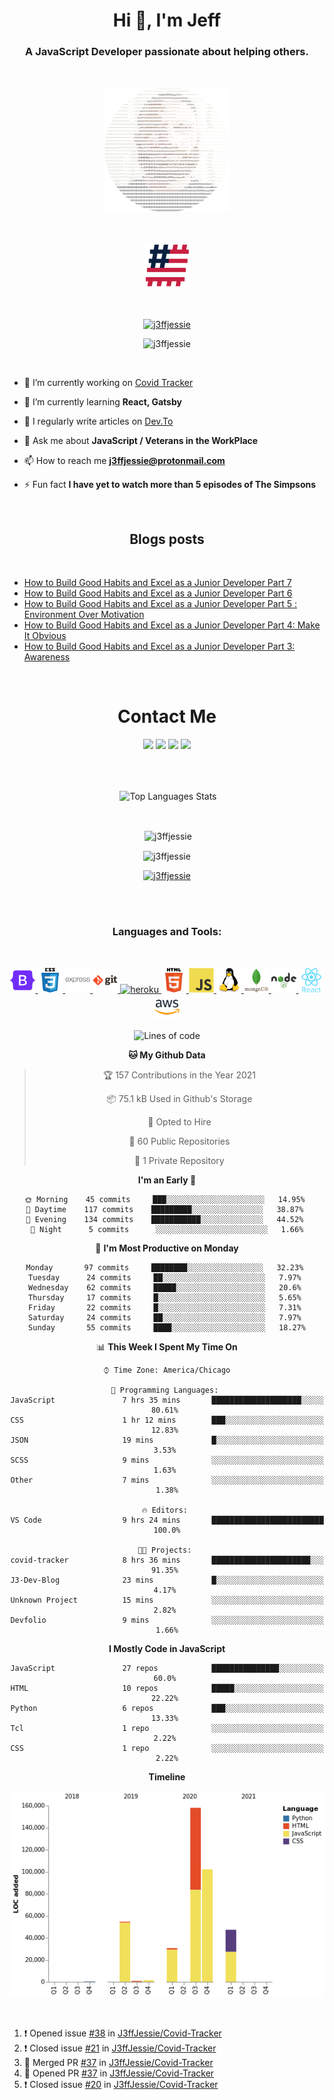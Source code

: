 <h1 align="center">Hi 👋, I'm Jeff</h1>
<h3 align="center">A JavaScript Developer passionate about helping others.</h3>
<br>
<p align="center"><img src="https://github.com/J3ffJessie/J3ffJessie/blob/master/profile.png"alt="Profile Photo" width=200px height=200px/></p>
<br>
<p align="center"><a href="https://vetswhocode.io"><img src="https://github.com/J3ffJessie/J3ffJessie/blob/master/VWC.png" alt="USA Hashflag" width= 75px height=75px/></a></p>

<br>

<p align="center"> <a href="https://twitter.com/j3ffjessie" target="blank"><img src="https://img.shields.io/twitter/follow/j3ffjessie?logo=twitter&style=for-the-badge" alt="j3ffjessie" /></a> </p>
<p align="center"> <img src="https://komarev.com/ghpvc/?username=j3ffjessie&label=Page%20views&color=1a1b27&style=flat" alt="j3ffjessie" /> </p>

<br>

- 🔭 I’m currently working on [Covid Tracker](https://github.com/J3ffJessie/Covid-Tracker)

- 🌱 I’m currently learning **React, Gatsby**

- 📝 I regularly write articles on [Dev.To](https://dev.to/j3ffjessie)

- 💬 Ask me about **JavaScript / Veterans in the WorkPlace**

- 📫 How to reach me **j3ffjessie@protonmail.com**

- ⚡ Fun fact **I have yet to watch more than 5 episodes of The Simpsons**

<br>

<h2 align="center"> Blogs posts </h2>
<br>

<!-- BLOG-POST-LIST:START -->
- [How to Build Good Habits and Excel as a Junior Developer Part 7](https://dev.to/vetswhocode/how-to-build-good-habits-and-excel-as-a-junior-developer-part-8-4jfc)
- [How to Build Good Habits and Excel as a Junior Developer Part 6](https://dev.to/vetswhocode/how-to-build-good-habits-and-excel-as-a-junior-developer-part-6-2206)
- [How to Build Good Habits and Excel as a Junior Developer Part 5 : Environment Over Motivation](https://dev.to/vetswhocode/how-to-build-good-habits-and-excel-as-a-junior-developer-part-5-environment-over-motivation-2ojj)
- [How to Build Good Habits and Excel as a Junior Developer Part 4: Make It Obvious](https://dev.to/vetswhocode/how-to-build-good-habits-and-excel-as-a-junior-developer-part-4-make-it-obvious-3fh5)
- [How to Build Good Habits and Excel as a Junior Developer Part 3: Awareness](https://dev.to/vetswhocode/how-to-build-good-habits-and-excel-as-a-junior-developer-part-3-awareness-3hcn)
<!-- BLOG-POST-LIST:END -->

<br>
<h1 align="center">Contact Me</h1>
<p align="center">
<a href="mailto:j3ffjessie@protonmail.com"><img src="https://img.shields.io/badge/protonmail-8B89CC?&style=for-the-badge&logo=protonmail&logoColor=white" /></a>
<a href="https://www.twitter.com/j3ffjessie"><img src="https://img.shields.io/badge/twitter-%231DA1F2.svg?&style=for-the-badge&logo=twitter&logoColor=white" /></a>
<a href="http://linkedin.com/in/jeff-jessie-4b2323a9"><img src="https://img.shields.io/badge/linkedin-%230077B5.svg?&style=for-the-badge&logo=linkedin&logoColor=white" /></a>
<a href="https://github.com/J3ffJessie"><img src="https://img.shields.io/badge/github-%23100000.svg?&style=for-the-badge&logo=github&logoColor=white"/></a>
</p>
<br>

<br>

<p align="center">&nbsp;<img align="center" src="https://github-readme-stats.vercel.app/api/top-langs/?username=j3ffjessie&show_icons=false&title_color=70a5fd&bg_color=1a1b27&text_color=38bdae" alt="Top Languages Stats">
</P>
<br>

<p align="center">&nbsp;<img align="center" src="https://github-readme-stats.vercel.app/api?username=j3ffjessie&show_icons=true&locale=en&bg_color=1a1b27&title_color=70a5fd&text_color=38bdae" alt="j3ffjessie" /></p>

<p align="center"><img align="center" src="https://github-readme-streak-stats.herokuapp.com/?user=j3ffjessie&theme=tokyonight" alt="j3ffjessie" /></p>

<p align="center"> <a href="https://github.com/ryo-ma/github-profile-trophy"><img src="https://github-profile-trophy.vercel.app/?username=j3ffjessie&theme=nord&row=2&column=3" alt="j3ffjessie" /></a> </p>

<br>

<br>

<div align="center">

<h3 align="center">Languages and Tools:</h3>
<br>
<p align="center"> <a href="https://getbootstrap.com" target="_blank"> <img src="https://github.com/devicons/devicon/blob/master/icons/bootstrap/bootstrap-plain.svg" alt="bootstrap" width="40" height="40"/> </a>  <a href="https://www.w3schools.com/css/" target="_blank"> <img src="https://github.com/devicons/devicon/blob/master/icons/css3/css3-original-wordmark.svg" alt="css3" width="40" height="40"/> </a> <a href="https://expressjs.com" target="_blank"> <img src="https://github.com/devicons/devicon/blob/master/icons/express/express-original-wordmark.svg" alt="express" width="40" height="40"/> </a> <a href="https://git-scm.com/" target="_blank"> <img src="https://github.com/devicons/devicon/blob/master/icons/git/git-original-wordmark.svg" alt="git" width="40" height="40"/> </a> <a href="https://heroku.com" target="_blank"> <img src="https://www.vectorlogo.zone/logos/heroku/heroku-icon.svg" alt="heroku" width="40" height="40"/> </a> <a href="https://www.w3.org/html/" target="_blank"> <img src="https://github.com/devicons/devicon/blob/master/icons/html5/html5-original-wordmark.svg" alt="html5" width="40" height="40"/> </a> <a href="https://developer.mozilla.org/en-US/docs/Web/JavaScript" target="_blank"> <img src="https://github.com/devicons/devicon/blob/master/icons/javascript/javascript-original.svg" alt="javascript" width="40" height="40"/> </a> <a href="https://www.linux.org/" target="_blank"> <img src="https://github.com/devicons/devicon/blob/master/icons/linux/linux-original.svg" alt="linux" width="40" height="40"/> </a> <a href="https://www.mongodb.com/" target="_blank"> <img src="https://github.com/devicons/devicon/blob/master/icons/mongodb/mongodb-original-wordmark.svg" alt="mongodb" width="40" height="40"/> </a> <a href="https://nodejs.org" target="_blank"> <img src="https://github.com/devicons/devicon/blob/master/icons/nodejs/nodejs-original-wordmark.svg" alt="nodejs" width="40" height="40"/> </a> <a href="https://reactjs.org/" target="_blank"> <img src="https://github.com/devicons/devicon/blob/master/icons/react/react-original-wordmark.svg" alt="react" width="40" height="40"/> </a> <a href="https://aws.amazon.com/" target="blank" ref="no-referrer"><img src="https://github.com/devicons/devicon/blob/master/icons/amazonwebservices/amazonwebservices-original-wordmark.svg" alt="Amazon Web Services" width="40" height="40"/></a> </p>

<!--START_SECTION:waka-->
![Lines of code](https://img.shields.io/badge/From%20Hello%20World%20I%27ve%20Written-395451%20lines%20of%20code-blue)

**🐱 My Github Data** 

> 🏆 157 Contributions in the Year 2021
 > 
> 📦 75.1 kB Used in Github's Storage 
 > 
> 💼 Opted to Hire
 > 
> 📜 60 Public Repositories 
 > 
> 🔑 1 Private Repository 
 > 
**I'm an Early 🐤** 

```text
🌞 Morning    45 commits     ███░░░░░░░░░░░░░░░░░░░░░░   14.95% 
🌆 Daytime    117 commits    █████████░░░░░░░░░░░░░░░░   38.87% 
🌃 Evening    134 commits    ███████████░░░░░░░░░░░░░░   44.52% 
🌙 Night      5 commits      ░░░░░░░░░░░░░░░░░░░░░░░░░   1.66%

```
📅 **I'm Most Productive on Monday** 

```text
Monday       97 commits     ████████░░░░░░░░░░░░░░░░░   32.23% 
Tuesday      24 commits     ██░░░░░░░░░░░░░░░░░░░░░░░   7.97% 
Wednesday    62 commits     █████░░░░░░░░░░░░░░░░░░░░   20.6% 
Thursday     17 commits     █░░░░░░░░░░░░░░░░░░░░░░░░   5.65% 
Friday       22 commits     █░░░░░░░░░░░░░░░░░░░░░░░░   7.31% 
Saturday     24 commits     ██░░░░░░░░░░░░░░░░░░░░░░░   7.97% 
Sunday       55 commits     ████░░░░░░░░░░░░░░░░░░░░░   18.27%

```


📊 **This Week I Spent My Time On** 

```text
⌚︎ Time Zone: America/Chicago

💬 Programming Languages: 
JavaScript               7 hrs 35 mins       ████████████████████░░░░░   80.61% 
CSS                      1 hr 12 mins        ███░░░░░░░░░░░░░░░░░░░░░░   12.83% 
JSON                     19 mins             █░░░░░░░░░░░░░░░░░░░░░░░░   3.53% 
SCSS                     9 mins              ░░░░░░░░░░░░░░░░░░░░░░░░░   1.63% 
Other                    7 mins              ░░░░░░░░░░░░░░░░░░░░░░░░░   1.38%

🔥 Editors: 
VS Code                  9 hrs 24 mins       █████████████████████████   100.0%

🐱‍💻 Projects: 
covid-tracker            8 hrs 36 mins       ██████████████████████░░░   91.35% 
J3-Dev-Blog              23 mins             █░░░░░░░░░░░░░░░░░░░░░░░░   4.17% 
Unknown Project          15 mins             ░░░░░░░░░░░░░░░░░░░░░░░░░   2.82% 
Devfolio                 9 mins              ░░░░░░░░░░░░░░░░░░░░░░░░░   1.66%

```

**I Mostly Code in JavaScript** 

```text
JavaScript               27 repos            ███████████████░░░░░░░░░░   60.0% 
HTML                     10 repos            █████░░░░░░░░░░░░░░░░░░░░   22.22% 
Python                   6 repos             ███░░░░░░░░░░░░░░░░░░░░░░   13.33% 
Tcl                      1 repo              ░░░░░░░░░░░░░░░░░░░░░░░░░   2.22% 
CSS                      1 repo              ░░░░░░░░░░░░░░░░░░░░░░░░░   2.22%

```


**Timeline**

![Chart not found](https://raw.githubusercontent.com/J3ffJessie/J3ffJessie/master/charts/bar_graph.png) 


<!--END_SECTION:waka-->

</div>

<br>

<!--START_SECTION:activity-->

1. ❗️ Opened issue [#38](https://github.com/J3ffJessie/Covid-Tracker/issues/38) in [J3ffJessie/Covid-Tracker](https://github.com/J3ffJessie/Covid-Tracker)
2. ❗️ Closed issue [#21](https://github.com/J3ffJessie/Covid-Tracker/issues/21) in [J3ffJessie/Covid-Tracker](https://github.com/J3ffJessie/Covid-Tracker)
3. 🎉 Merged PR [#37](https://github.com/J3ffJessie/Covid-Tracker/pull/37) in [J3ffJessie/Covid-Tracker](https://github.com/J3ffJessie/Covid-Tracker)
4. 💪 Opened PR [#37](https://github.com/J3ffJessie/Covid-Tracker/pull/37) in [J3ffJessie/Covid-Tracker](https://github.com/J3ffJessie/Covid-Tracker)
5. ❗️ Closed issue [#20](https://github.com/J3ffJessie/Covid-Tracker/issues/20) in [J3ffJessie/Covid-Tracker](https://github.com/J3ffJessie/Covid-Tracker)
<!--END_SECTION:activity-->
